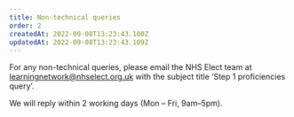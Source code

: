 ```yaml
---
title: Non-technical queries
order: 2
createdAt: 2022-09-08T13:23:43.100Z
updatedAt: 2022-09-08T13:23:43.109Z
---
```

For any non-technical queries, please email the NHS Elect team at learningnetwork@nhselect.org.uk with the subject title ‘Step 1 proficiencies query’. ​

We will reply within 2 working days (Mon – Fri, 9am–5pm).​